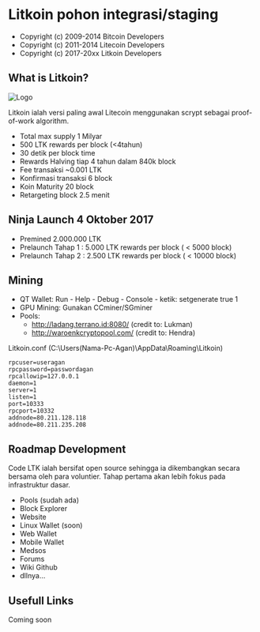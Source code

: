 Litkoin pohon integrasi/staging
================================

- Copyright (c) 2009-2014 Bitcoin Developers
- Copyright (c) 2011-2014 Litecoin Developers
- Copyright (c) 2017-20xx Litkoin Developers

What is Litkoin?
----------------
![Logo](https://i.imgur.com/YPlzGBo.jpg)

Litkoin ialah versi paling awal Litecoin menggunakan scrypt sebagai proof-of-work algorithm.
 - Total max supply 1 Milyar
 - 500 LTK rewards per block (<4tahun)
 - 30 detik per block time
 - Rewards Halving tiap 4 tahun dalam 840k block
 - Fee transaksi  ~0.001 LTK
 - Konfirmasi transaksi 6 block
 - Koin Maturity 20 block
 - Retargeting block 2.5 menit


 
Ninja Launch 4 Oktober 2017
-------

- Premined  2.000.000 LTK
- Prelaunch Tahap 1 : 5.000 LTK rewards per block ( < 5000 block)
- Prelaunch Tahap 2 : 2.500 LTK rewards per block ( < 10000 block)

		

Mining
-------------------
- QT Wallet: Run - Help - Debug - Console - ketik: setgenerate true 1
- GPU Mining: Gunakan CCminer/SGminer
- Pools: 
  - http://ladang.terrano.id:8080/ (credit to: Lukman)
  - http://waroenkcryptopool.com/ (credit to: Hendra)

Litkoin.conf (C:\Users\(Nama-Pc-Agan)\AppData\Roaming\Litkoin)

```
rpcuser=useragan
rpcpassword=passwordagan
rpcallowip=127.0.0.1
daemon=1
server=1
listen=1
port=10333
rpcport=10332
addnode=80.211.128.118
addnode=80.211.235.208
```


		
Roadmap Development
-------------------

Code LTK ialah bersifat open source sehingga ia dikembangkan secara bersama oleh para voluntier. Tahap pertama akan lebih fokus pada infrastruktur dasar.
- Pools (sudah ada)
- Block Explorer
- Website
- Linux Wallet (soon)
- Web Wallet
- Mobile Wallet
- Medsos
- Forums
- Wiki Github
- dllnya...


Usefull Links
-------------------

Coming soon


